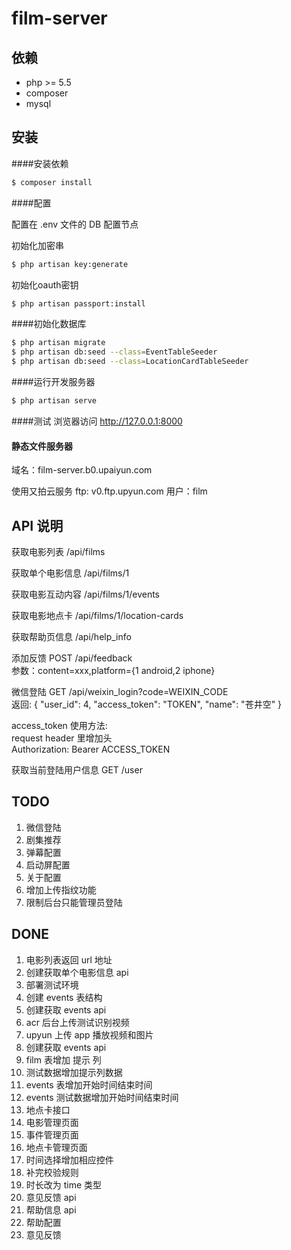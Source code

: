 # film-server

## 依赖
* php >= 5.5
* composer
* mysql

## 安装

####安装依赖
``` bash
$ composer install
```

####配置

配置在 .env 文件的 DB 配置节点

初始化加密串
```bash
$ php artisan key:generate
```

初始化oauth密钥
```bash
$ php artisan passport:install
```

####初始化数据库
``` bash
$ php artisan migrate
$ php artisan db:seed --class=EventTableSeeder
$ php artisan db:seed --class=LocationCardTableSeeder
```

####运行开发服务器
``` bash
$ php artisan serve
```

####测试
浏览器访问 http://127.0.0.1:8000

#### 静态文件服务器
域名：film-server.b0.upaiyun.com

使用又拍云服务
ftp: v0.ftp.upyun.com
用户：film


## API 说明

获取电影列表 /api/films

获取单个电影信息 /api/films/1

获取电影互动内容 /api/films/1/events

获取电影地点卡 /api/films/1/location-cards

获取帮助页信息 /api/help_info

添加反馈  POST  /api/feedback  
参数：content=xxx,platform={1 android,2 iphone}

微信登陆 GET /api/weixin_login?code=WEIXIN_CODE  
返回: { "user_id": 4, "access_token": "TOKEN", "name": "苍井空" }

access_token 使用方法:  
request header 里增加头  
Authorization: Bearer ACCESS_TOKEN

获取当前登陆用户信息 GET /user

## TODO
1. 微信登陆
1. 剧集推荐
1. 弹幕配置
1. 启动屏配置
1. 关于配置
1. 增加上传指纹功能
1. 限制后台只能管理员登陆

## DONE
1. 电影列表返回 url 地址
1. 创建获取单个电影信息 api
1. 部署测试环境
1. 创建 events 表结构
1. 创建获取 events api
1. acr 后台上传测试识别视频
1. upyun 上传 app 播放视频和图片
1. 创建获取 events api
1. film 表增加 提示 列
1. 测试数据增加提示列数据
1. events 表增加开始时间结束时间
1. events 测试数据增加开始时间结束时间
1. 地点卡接口
1. 电影管理页面
1. 事件管理页面
1. 地点卡管理页面
1. 时间选择增加相应控件
1. 补完校验规则
1. 时长改为 time 类型
1. 意见反馈 api
1. 帮助信息 api
1. 帮助配置
1. 意见反馈




